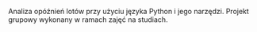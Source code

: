 Analiza opóźnień lotów przy użyciu języka Python i jego narzędzi. Projekt grupowy wykonany w ramach zajęć na studiach.
